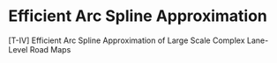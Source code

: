 # Efficient Arc Spline Approximation
[T-IV] Efficient Arc Spline Approximation of Large Scale Complex Lane-Level Road Maps
